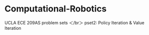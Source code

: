 # Computational-Robotics
UCLA ECE 209AS problem sets
＜/br＞ pset2: Policy Iteration & Value Iteration
